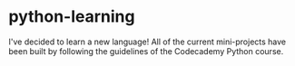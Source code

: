 # python-learning

I've decided to learn a new language! All of the current mini-projects have been built by following the guidelines of the Codecademy Python course.
